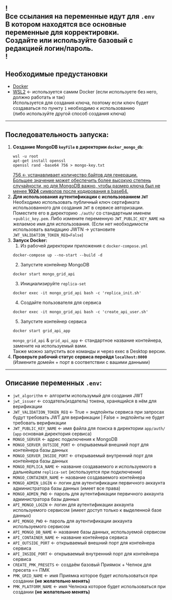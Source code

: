 !
<br> Все ссылания на переменные идут для `.env`
<br>В котором находятся все основные переменные для корректировки.
<br>Создайте или используйте базовый с редакцией **логин/пароль**.
<br>!
------------------------------
Необходимые предустановки
------------------------------
- [Docker](https://www.docker.com/)
- [WSL2](https://learn.microsoft.com/ru-ru/windows/wsl/install) <- используется самим Docker (если используете без него, должно работать и так)<br>Используется для создания ключа, поэтому если ключ будет создаваться по пункту `1` необходимо к использованию<br>(либо используйте другой способ создания ключа)
------------------------------
Последовательность запуска:
------------------------------
1. **Создание MongoDB `keyFile` в директории `docker_mongo_db`**:
    ```commandline
    wsl -u root
    apt-get install openssl
    openssl rand -base64 756 > mongo-key.txt
    ```
   <u>756 <- устанавливает количество байтов для генерации.
   <br>Большее значение может обеспечить более высокую степень случайности, но для MongoDB важно, чтобы размер ключа был не менее **1024** символов после кодирования в base64.</u>
2. **Для использования аутентификации с использованием `JWT`**  
   Необходимо использовать публичный ключ сертификата использованного для создания `JWT` в сервисе авторизации.
   Поместите его в директорию `./auth/` со стандартным именем =`public_key.pem`.
   Либо измените переменную `JWT_PUBLIC_KEY_NAME` на желаемое имя для использования.
   (Если нет необходимости использовать валидацию JWTN -> установите `JWT_VALIDATION_TOKEN_REQ=False`)
3. **Запуск Docker:**
   1. Из рабочей директории приложения с `docker-compose.yml` 
    ```commandline
    docker-compose up --no-start --build -d
    ``` 
   2. Запустите контейнер MongoDB
   ```commandline
   docker start mongo_grid_api
   ```
   3. Инициализируйте `replica-set`
    ```commandline
    docker exec -it mongo_grid_api bash -c 'replica_init.sh'
    ```
   4. Создайте пользователя для сервиса 
    ```commandline
    docker exec -it mongo_grid_api bash -c 'create_api_user.sh'
    ```
   5. Запустите контейнер сервиса
   ```commandline
   docker start grid_api_app
   ```
    `mongo_grid_api` & `grid_api_app`  <- стандартное название контейнера, замените на используемый вами.
    <br>Также можно запустить все команды и через exec в Desktop версии.
4. **Проверьте рабочий статус сервиса перейдя `localhost:8000`**
   <br>(Измените домейн + порт в соответствии с вашими данными)
------------------------------
Описание переменных `.env`:
------------------------------
- `jwt_algorithm` <- алгоритм использумый для создания JWT
- `jwt_issuer` <- создатель(издатель) токена, хранящийся в нём для верификации
- `JWT_VALIDATION_TOKEN_REQ` <- True = эндпойнты сервиса при запросах будут требовать JWT для верификации | False = эндпойнты не будет требовать верификации
- `JWT_PUBLIC_KEY_NAME` <- имя файла для поиска в директории `app/auth/` (`app` основная директория сервиса)
- `MONGO_SERVER` <- адрес подключения к MongoDB
- `MONGO_SERVER_OUTSIDE_PORT` <- открываемый внешний порт для контейнера базы данных
- `MONGO_SERVER_INSIDE_PORT` <- открываемый внутренний порт для контейнера базы данных
- `MONGO_REPLICA_NAME` <- название создаваемого и используемого в дальнейшем `replica-set` (используется при подключении)
- `MONGO_CONTAINER_NAME` <- название создаваемого контейнера
- `MONGO_ADMIN_LOGIN` <- логин для аутентификации первичного аккаунта администратора базы данных (имеет все права)
- `MONGO_ADMIN_PWD` <- пароль для аутентификации первичного аккаунта администратора базы данных
- `API_MONGO_LOGIN` <- логин для аутентификации аккаунта используемого сервисом (имеет доступ только к выделенной базе данных)
- `API_MONGO_PWD` <- пароль для аутентификации аккаунта используемого сервисом
- `API_MONGO_DB_NAME` <- название базы данных, используемой сервисом
- `API_CONTAINER_NAME` <- название контейнера сервиса
- `API_OUTSIDE_PORT` <- открываемый внешний порт для контейнера сервиса
- `API_INSIDE_PORT` <- открываемый внутренний порт для контейнера сервиса
- `CREATE_PMK_PRESETS` <- создаём базовый Приямок + Челнок для пресета == ПМК
- `PMK_GRID_NAME` <- имя Приямка которое будет использоваться при создании **(не желательно менять)**
- `PMK_PLATFORM_NAME` <- имя Челнока которое будет использоваться при создании **(не желательно менять)**
